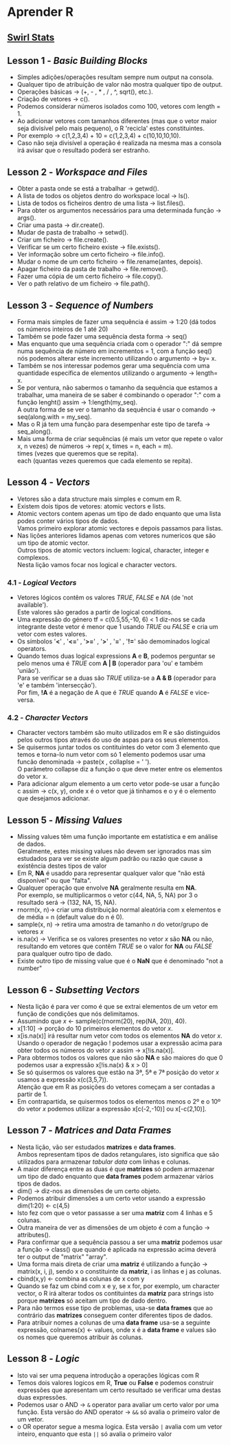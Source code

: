 # Aprender R

## [Swirl Stats](https://swirlstats.com/)

## Lesson 1 - *Basic Building Blocks*

- Simples adições/operações resultam sempre num output na consola.  
- Qualquer tipo de atribuição de valor não mostra qualquer tipo de output.  
- Operações básicas -> (+, - , * , / , ^, sqrt(), etc.).  
- Criação de vetores -> c().
- Podemos considerar números isolados como 100, vetores com length = 1.  
- Ao adicionar vetores com tamanhos diferentes (mas que o vetor maior seja divisível pelo mais pequeno), o R 'recicla' estes constituintes.  
- Por exemplo -> c(1,2,3,4) + 10 = c(1,2,3,4) + c(10,10,10,10).  
- Caso não seja divisível a operação é realizada na mesma mas a consola irá avisar que o resultado poderá ser estranho.  

## Lesson 2 -  *Workspace and Files*

- Obter a pasta onde se está a trabalhar -> getwd().  
- A lista de todos os objetos dentro do workspace local -> ls().  
- Lista de todos os ficheiros dentro de uma lista -> list.files().  
- Para obter os argumentos necessários para uma determinada função -> args().  
- Criar uma pasta -> dir.create().  
- Mudar de pasta de trabalho -> setwd().  
- Criar um ficheiro -> file.create().  
- Verificar se um certo ficheiro existe -> file.exists().  
- Ver informação sobre um certo ficheiro -> file.info().  
- Mudar o nome de um certo ficheiro -> file.rename(antes,  depois).  
- Apagar ficheiro da pasta de trabalho -> file.remove().
- Fazer uma cópia de um certo ficheiro -> file.copy().  
- Ver o path relativo de um ficheiro -> file.path().  

## Lesson 3 - *Sequence of Numbers*

- Forma mais simples de fazer uma sequência é assim -> 1:20 (dá todos os números inteiros de 1 até 20)
- Também se pode fazer uma sequência desta forma -> seq()
- Mas enquanto que uma sequência criada com o operador ":" dá sempre numa sequência de número em incrementos = 1, com a  função seq() nós podemos alterar este incremento utilizando o argumento -> by= x.  
- Também se nos interessar podemos gerar uma sequência com uma quantidade específica de elementos utilizando o argumento -> length= x.  
- Se por ventura, não sabermos o tamanho da sequência que estamos a trabalhar, uma maneira de se saber é combinando o operador ":" com a função lenght() assim -> 1:length(my_seq).  
A outra forma de se ver o tamanho da sequência é usar o comando -> seq(along.with = my_seq).
- Mas o R já tem uma função para desempenhar este tipo de tarefa -> seq_along().  
- Mais uma forma de criar sequências (é mais um vetor que repete o valor x, n vezes) de números -> rep( x, times = n, each = m).  
times (vezes que queremos que se repita).  
each (quantas vezes queremos que cada elemento se repita).  

## Lesson 4 - *Vectors*

- Vetores são a data structure mais simples  e comum em R.  
- Existem dois tipos de vetores: atomic vectors e lists.  
- Atomic vectors contem apenas um tipo de dado enquanto que uma lista podes conter vários tipos de dados.  
Vamos primeiro explorar atomic vectores e depois passamos para listas.  
- Nas lições anteriores lidamos apenas com vetores numericos que são um tipo de atomic vector.  
Outros tipos de atomic vectors incluem: logical, character, integer e complexos.  
Nesta lição vamos focar nos logical e character vectors.

### 4.1 - *Logical Vectors*  

- Vetores lógicos contêm os valores *TRUE*, *FALSE* e *NA* (de 'not available').  
Este valores são gerados a partir de logical conditions.
- Uma expressão do género tf = c(0.5,55,-10, 6) < 1 diz-nos se cada integrante deste vetor é menor que 1 usando *TRUE* ou *FALSE* e cria um vetor com estes valores.  
- Os símbolos '**<**' , '**<=**' , '**>=**' , '**>**' , '**=**' , '**!=**' são demominados logical operators.
- Quando temos duas logical expressions **A** e **B**, podemos perguntar se pelo menos uma é *TRUE* com  **A | B** (operador para 'ou' e também 'união').  
Para se verificar se a duas são *TRUE* utiliza-se a **A & B** (operador para 'e' e também 'intersecção').  
Por fim, **!A** é a negação de A que é *TRUE* quando **A** é *FALSE* e vice-versa.  

### 4.2 - *Character Vectors*  

- Character vectors também são muito utilizados em R e são distinguidos pelos outros tipos através do uso de aspas para os seus elementos.  
- Se quisermos juntar todos os contituintes do vetor com 3 elemento que temos e torna-lo num vetor com só 1 elemento podemos usar uma funcão denominada -> paste(x , collaplse = ' ').  
 O parâmetro collapse diz a função o que deve meter entre os elementos do vetor x.  
- Para adicionar algum elemento a um certo vetor pode-se usar a função c assim -> c(x, y), onde x é o vetor que já tinhamos e o y é o elemento que desejamos adicionar.  

## Lesson 5 - *Missing Values*

- Missing values têm uma função importante em estatística e em análise de dados.  
Geralmente, estes missing values não devem ser ignorados mas sim estudados para ver se existe algum padrão ou razão que cause a existência destes tipos de valor
- Em R, **NA** é usaddo para representar qualquer valor que "não está disponível" ou que "falta".
- Qualquer operação que envolve **NA** geralmente resulta em **NA**.  
Por exemplo, se multiplicarmos o vetor c(44, NA, 5, NA) por 3 o resultado será -> (132,  NA,  15,  NA).
- rnorm(x, n)-> criar uma distribuição normal aleatória com x elementos e de média = n (default value do n é 0).
- sample(x, n) -> retira uma amostra de tamanho *n* do vetor/grupo de vetores *x*
- is.na(x) -> Verifica se os valores presentes no vetor *x* são **NA** ou não, resultando em vetores que contêm *TRUE* se o valor for **NA**  ou *FALSE* para qualquer outro tipo de dado.  
- Existe outro tipo de missing value que é o **NaN** que é denominado "not a number"

## Lesson 6 - *Subsetting Vectors*

- Nesta lição é para ver como é que se extrai elementos de um vetor em função de condições que nós delimitamos.
- Assumindo que *x* <- sample(c(rnorm(20), rep(NA, 20)), 40).  
- x[1:10] -> porção do 10 primeiros elementos do vetor *x*.
- x[is.na(x)] irá resultar num vetor com todos os elementos **NA** do vetor *x*.  
Usando o operador de negação ! podemos usar a expressão acima para obter todos os números do vetor *x* assim -> x[!is.na(x)].
- Para obtermos todos os valores que não são **NA** e são maiores do que 0 podemos usar a expressão x[!is.na(x) & x > 0]
- Se só quisermos os valores que estão na 3ª, 5ª e 7ª posição do vetor *x* usamos a expressão x(c(3,5,7)).  
Atenção que em R as posições do vetores começam a ser contadas a partir de 1.  
- Em contrapartida, se quisermos todos os elementos menos o 2º e o 10º do vetor *x* podemos utilizar a expressão x[c(-2,-10)] ou x[-c(2,10)].  

## Lesson 7 - *Matrices and Data Frames*

- Nesta lição, vão ser estudados **matrizes** e **data frames**.  
Ambos representam tipos de dados retangulares, isto significa que são utilizados para armazenar *tabular data* com linhas e colunas.
- A maior diferença entre as duas é que **matrizes** só podem armazenar um tipo de dado enquanto que **data frames** podem armazenar vários tipos de dados.
- dim() -> diz-nos as dimensões de um certo objeto.
- Podemos atribuir dimensões a um certo vetor usando a expressão dim(1:20) <- c(4,5)
- Isto fez com que o vetor passasse a ser uma **matriz** com 4 linhas e 5 colunas.  
- Outra maneira de ver as dimensões de um objeto é com a função -> attributes().  
- Para confirmar que a sequência passou a ser uma **matriz** podemos usar a função -> class() que quando é aplicada na expressão acima deverá ter o output de "matrix" "array".  
- Uma forma mais direta de criar uma **matriz** é utilizando a função -> matrix(x, i, j), sendo x o constituinte da **matriz**, i as linhas e j as colunas.
- cbind(x,y) <- combina as colunas de x com y
- Quando se faz um cbind com x e y, se x for, por exemplo, um character vector, o R irá alterar todos os contituintes da **matriz** para strings isto porque **matrizes** só aceitam um tipo de dado dentro.
- Para não termos esse tipo de problemas, usa-se **data frames** que ao contrário das **matrizes** conseguem conter diferentes tipos de dados.  
- Para atribuir nomes a colunas de uma **data frame** usa-se a seguinte expressão, colnames(x) <- values, onde x é a **data frame** e values são os nomes que queremos atribuir às colunas.

## Lesson 8 - *Logic*

- Isto vai ser uma pequena introdução a operações lógicas com R
- Temos dois valores logicos em R, **True** ou **False** e podemos construir expressões que apresentam um certo resultado se verificar uma destas duas expressões.
- Podemos usar o AND -> `&` operator para avaliar um certo valor por uma função. Esta versão do AND operator -> `&&` só avalia o primeiro valor de um vetor.  
- o OR operator segue a mesma logica. Esta versão `|` avalia com um vetor inteiro, enquanto que esta `||` só avalia o primeiro valor

